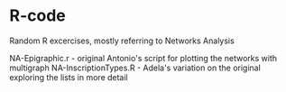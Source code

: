 # R-code
Random R excercises, mostly referring to Networks Analysis

NA-Epigraphic.r - original Antonio's script for plotting the networks with multigraph
NA-InscriptionTypes.R - Adela's variation on the original exploring the lists in more detail
